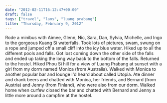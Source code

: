 ```yaml
---
date: "2012-02-11T16:12:47+00:00"
draft: false
tags: ["travel", "laos", "luang prabang"]
title: "Thursday, February 9, 2012"
---
```

Rode a minibus with Aimee, Glenn, Nic, Sara, Dan, Sylvia, Michelle, and Ingo to the gorgeous Kuang Si waterfalls. Took lots of pictures, swam, swung on a rope and jumped off a small cliff into the icy blue water. Hiked up to all the different pools and falls. Got lost coming down the other side of the falls and ended up taking the long way back to the bottom of the falls. Returned to the hostel. Hiked Phou Si hill for a view of Luang Prabang at sunset with a girl from my dorm named Monica (from Australia). Walked with Monica to another popular bar and lounge I'd heard about called Utopia. Ate dinner and drank beers and chatted with Monica, her friends, and Bernard (from Austria) and Jenny (from Finland), who were also from our dorm. Walked home when curfew closed the bar and chatted with Bernard and Jenny a little more around a campfire at the hostel.
